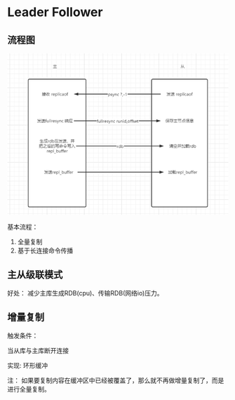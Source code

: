 # Leader Follower

## 流程图
![leader_follower](leader_follower.png)

基本流程：

1. 全量复制
2. 基于长连接命令传播


## 主从级联模式

好处：
减少主库生成RDB(cpu)、传输RDB(网络io)压力。

## 增量复制

触发条件：

当从库与主库断开连接

实现:
环形缓冲

注：
如果要复制内容在缓冲区中已经被覆盖了，那么就不再做增量复制了，而是进行全量复制。

